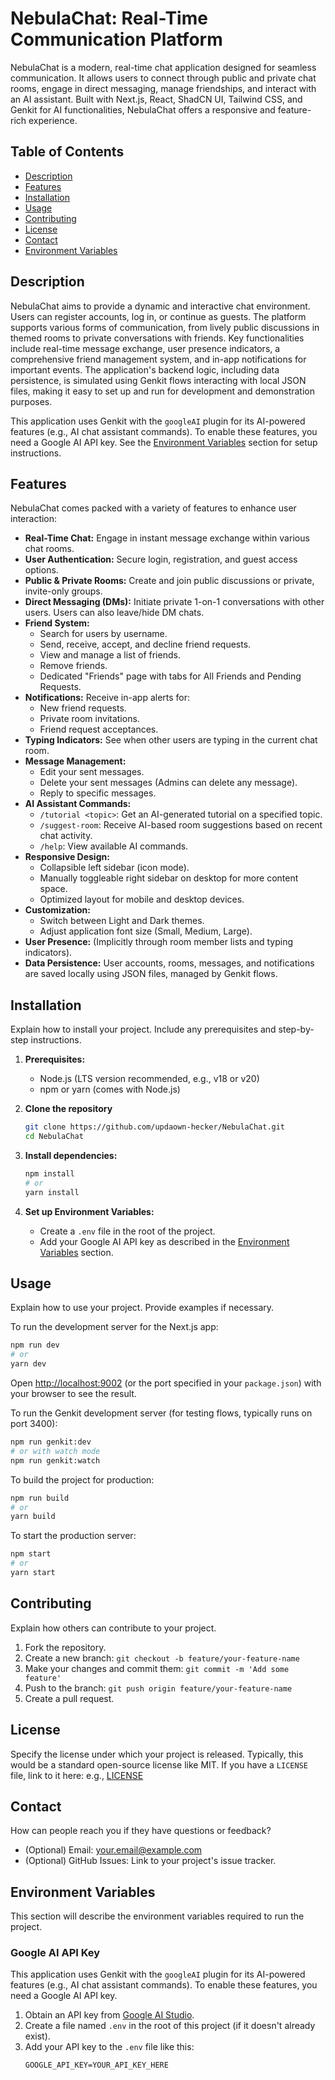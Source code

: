 
# NebulaChat: Real-Time Communication Platform

NebulaChat is a modern, real-time chat application designed for seamless communication. It allows users to connect through public and private chat rooms, engage in direct messaging, manage friendships, and interact with an AI assistant. Built with Next.js, React, ShadCN UI, Tailwind CSS, and Genkit for AI functionalities, NebulaChat offers a responsive and feature-rich experience.

## Table of Contents
*   [Description](#description)
*   [Features](#features)
*   [Installation](#installation)
*   [Usage](#usage)
*   [Contributing](#contributing)
*   [License](#license)
*   [Contact](#contact)
*   [Environment Variables](#environment-variables)

## Description

NebulaChat aims to provide a dynamic and interactive chat environment. Users can register accounts, log in, or continue as guests. The platform supports various forms of communication, from lively public discussions in themed rooms to private conversations with friends. Key functionalities include real-time message exchange, user presence indicators, a comprehensive friend management system, and in-app notifications for important events. The application's backend logic, including data persistence, is simulated using Genkit flows interacting with local JSON files, making it easy to set up and run for development and demonstration purposes.

This application uses Genkit with the `googleAI` plugin for its AI-powered features (e.g., AI chat assistant commands). To enable these features, you need a Google AI API key. See the [Environment Variables](#environment-variables) section for setup instructions.

## Features

NebulaChat comes packed with a variety of features to enhance user interaction:

*   **Real-Time Chat:** Engage in instant message exchange within various chat rooms.
*   **User Authentication:** Secure login, registration, and guest access options.
*   **Public & Private Rooms:** Create and join public discussions or private, invite-only groups.
*   **Direct Messaging (DMs):** Initiate private 1-on-1 conversations with other users. Users can also leave/hide DM chats.
*   **Friend System:**
    *   Search for users by username.
    *   Send, receive, accept, and decline friend requests.
    *   View and manage a list of friends.
    *   Remove friends.
    *   Dedicated "Friends" page with tabs for All Friends and Pending Requests.
*   **Notifications:** Receive in-app alerts for:
    *   New friend requests.
    *   Private room invitations.
    *   Friend request acceptances.
*   **Typing Indicators:** See when other users are typing in the current chat room.
*   **Message Management:**
    *   Edit your sent messages.
    *   Delete your sent messages (Admins can delete any message).
    *   Reply to specific messages.
*   **AI Assistant Commands:**
    *   `/tutorial <topic>`: Get an AI-generated tutorial on a specified topic.
    *   `/suggest-room`: Receive AI-based room suggestions based on recent chat activity.
    *   `/help`: View available AI commands.
*   **Responsive Design:**
    *   Collapsible left sidebar (icon mode).
    *   Manually toggleable right sidebar on desktop for more content space.
    *   Optimized layout for mobile and desktop devices.
*   **Customization:**
    *   Switch between Light and Dark themes.
    *   Adjust application font size (Small, Medium, Large).
*   **User Presence:** (Implicitly through room member lists and typing indicators).
*   **Data Persistence:** User accounts, rooms, messages, and notifications are saved locally using JSON files, managed by Genkit flows.

## Installation

Explain how to install your project. Include any prerequisites and step-by-step instructions.

1.  **Prerequisites:**
    *   Node.js (LTS version recommended, e.g., v18 or v20)
    *   npm or yarn (comes with Node.js)

2.  **Clone the repository**
    ```bash
    git clone https://github.com/updaown-hecker/NebulaChat.git
    cd NebulaChat
    ```
3.  **Install dependencies:**
    ```bash
    npm install
    # or
    yarn install
    ```
4.  **Set up Environment Variables:**
    *   Create a `.env` file in the root of the project.
    *   Add your Google AI API key as described in the [Environment Variables](#environment-variables) section.

## Usage

Explain how to use your project. Provide examples if necessary.

To run the development server for the Next.js app:
```bash
npm run dev
# or
yarn dev
```
Open [http://localhost:9002](http://localhost:9002) (or the port specified in your `package.json`) with your browser to see the result.

To run the Genkit development server (for testing flows, typically runs on port 3400):
```bash
npm run genkit:dev
# or with watch mode
npm run genkit:watch
```

To build the project for production:
```bash
npm run build
# or
yarn build
```
To start the production server:
```bash
npm start
# or
yarn start
```

## Contributing

Explain how others can contribute to your project.

1.  Fork the repository.
2.  Create a new branch: `git checkout -b feature/your-feature-name`
3.  Make your changes and commit them: `git commit -m 'Add some feature'`
4.  Push to the branch: `git push origin feature/your-feature-name`
5.  Create a pull request.

## License

Specify the license under which your project is released. Typically, this would be a standard open-source license like MIT.
If you have a `LICENSE` file, link to it here: e.g., [LICENSE](LICENSE)

## Contact

How can people reach you if they have questions or feedback?

*   (Optional) Email: your.email@example.com
*   (Optional) GitHub Issues: Link to your project's issue tracker.

## Environment Variables

This section will describe the environment variables required to run the project.

### Google AI API Key

This application uses Genkit with the `googleAI` plugin for its AI-powered features (e.g., AI chat assistant commands). To enable these features, you need a Google AI API key.

1.  Obtain an API key from [Google AI Studio](https://aistudio.google.com/app/apikey).
2.  Create a file named `.env` in the root of this project (if it doesn't already exist).
3.  Add your API key to the `.env` file like this:
    ```
    GOOGLE_API_KEY=YOUR_API_KEY_HERE
    ```

